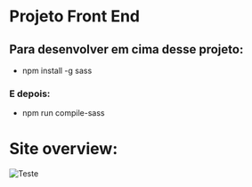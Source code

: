 # Projeto Front End 

## Para desenvolver em cima desse projeto:

- npm install -g sass
### E depois: 
- npm run compile-sass

# Site overview:

![Teste](https://github.com/matheussss1/Hotel-app-Front-End/img/readmeImg/site.PNG?raw=true)